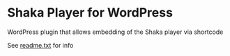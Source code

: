 # Shaka Player for WordPress
WordPress plugin that allows embedding of the Shaka player via shortcode

See [readme.txt](shaka-player/readme.txt) for info

